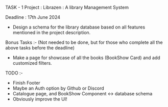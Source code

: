 TASK - 1
Project : Librazen : A library Management System

Deadline : 17th June 2024  

* Design a schema for the library database based on all features mentioned in the project description. 

Bonus Tasks :-
(Not needed to be done, but for those who complete all the above tasks before the deadline) 

* Make a page for showcase of all the books (BookShow Card) and add customized filters.

TODO :-
* Finish Footer
* Maybe an Auth option by Github or Discord
* Catalogue page, and BookShow Component <-> database schema
* Obviously improve the UI!
